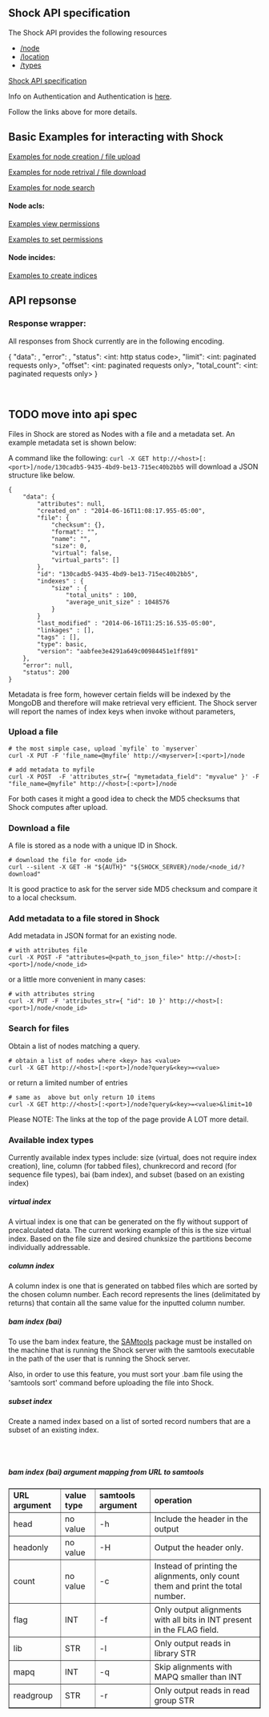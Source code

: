 ## Shock API specification

The Shock API provides the following resources

- [/node](api.html#api-Node)
- [/location](./location.md)
- [/types](./types.md)



[Shock API specification](api.html)



Info on Authentication and Authentication is [here](./Authorization.md). 

Follow the links above for more details.

## Basic Examples for interacting with Shock



[Examples for node creation / file upload](api.html#api-Node-nodePost)


[Examples for node retrival / file download](api.html#api-Node-api-Node-nodeNodeIdGet)


[Examples for node search](api.html#api-Node-nodeGET)
    

#### Node acls: 

[Examples view permissions](api.html#api-Node-nodeNodeidAclGet)

[Examples to set permissions](api.html#api-Node-nodeNodeidAclPUT)


#### Node incides: 

[Examples to create indices](api.html#api-Node-nodeNodeidIndexTypePut)



## API repsonse


### Response wrapper:

All responses from Shock currently are in the following encoding. 

  {
    "data": <JSON or null>,
    "error": <string or null: error message>,
    "status": <int: http status code>,
    "limit": <int: paginated requests only>, 
    "offset": <int: paginated requests only>,
    "total_count": <int: paginated requests only>
  }

<br>





## TODO move into api spec


Files in Shock are stored as Nodes with a file and a metadata set. An example metadata set is shown below:

A command like the following:
`curl -X GET http://<host>[:<port>]/node/130cadb5-9435-4bd9-be13-715ec40b2bb5`
will download a JSON structure like below.
~~~~
{
    "data": {
        "attributes": null,
        "created_on" : "2014-06-16T11:08:17.955-05:00",
        "file": {
            "checksum": {},
            "format": "",
            "name": "",
            "size": 0,
            "virtual": false,
            "virtual_parts": []
        },
        "id": "130cadb5-9435-4bd9-be13-715ec40b2bb5",
        "indexes" : {
            "size" : {
                "total_units" : 100,
                "average_unit_size" : 1048576
            }
        }
        "last_modified" : "2014-06-16T11:25:16.535-05:00",
        "linkages" : [],
        "tags" : [],
        "type": basic,
        "version": "aabfee3e4291a649c00984451e1ff891"
    },
    "error": null,
    "status": 200
}
~~~~
Metadata is free form, however certain fields will be indexed by the MongoDB and therefore will make retrieval very efficient. The Shock server will report the names of index keys when invoke without parameters,


### Upload a file
    # the most simple case, upload `myfile` to `myserver`
    curl -X PUT -F 'file_name=@myfile' http://<myserver>[:<port>]/node

    # add metadata to myfile
    curl -X POST  -F 'attributes_str={ "mymetadata_field": "myvalue" }' -F "file_name=@myfile" http://<host>[:<port>]/node

For both cases it might a good idea to check the MD5 checksums that Shock computes after upload.

### Download a file
A file is stored as a node with a unique ID in Shock.

    # download the file for <node_id>
    curl --silent -X GET -H "${AUTH}" "${SHOCK_SERVER}/node/<node_id/?download" 
    
It is good practice to ask for the server side MD5 checksum and compare it to a local checksum.

### Add metadata to a file stored in Shock
Add metadata in JSON format for an existing node.

    # with attributes file
    curl -X POST -F "attributes=@<path_to_json_file>" http://<host>[:<port>]/node/<node_id>

or a little more convenient in many cases:

    # with attributes string
    curl -X PUT -F 'attributes_str={ "id": 10 }' http://<host>[:<port>]/node/<node_id>

### Search for files
Obtain a list of nodes matching a query.

    # obtain a list of nodes where <key> has <value>
    curl -X GET http://<host>[:<port>]/node?query&<key>=<value>

or return a limited number of entries

    # same as  above but only return 10 items
    curl -X GET http://<host>[:<port>]/node?query&<key>=<value>&limit=10

Please NOTE: The links at the top of the page provide A LOT more detail.





### Available index types

Currently available index types include: size (virtual, does not require index creation), line, column (for tabbed files), chunkrecord and record (for sequence file types), bai (bam index), and subset (based on an existing index)

##### virtual index

A virtual index is one that can be generated on the fly without support of precalculated data. The current working example of this 
is the size virtual index. Based on the file size and desired chunksize the partitions become individually addressable. 

##### column index

A column index is one that is generated on tabbed files which are sorted by the chosen column number.  Each record represents the lines (delimitated by returns) that contain all the same value for the inputted column number.

##### bam index (bai)

To use the bam index feature, the <a href="http://samtools.sourceforge.net/">SAMtools</a> package must be installed on the machine that is running the Shock server with the samtools executable in the path of the user that is running the Shock server.

Also, in order to use this feature, you must sort your .bam file using the 'samtools sort' command before uploading the file into Shock.

##### subset index

Create a named index based on a list of sorted record numbers that are a subset of an existing index.

<br><br>




##### bam index (bai) argument mapping from URL to samtools

<table border=1>
    <tr>
        <td><b>URL argument</b></td>
        <td><b>value type</b></td>
        <td><b>samtools argument</b></td>
        <td><b>operation</b></td>
    </tr>
    <tr>
        <td>head</td>
        <td>no value</td>
        <td>-h</td>
        <td>Include the header in the output</td>
    </tr>
    <tr>
        <td>headonly</td>
        <td>no value</td>
        <td>-H</td>
        <td>Output the header only.</td>
    </tr>
    <tr>
        <td>count</td>
        <td>no value</td>
        <td>-c</td>
        <td>Instead of printing the alignments, only count them and print the total number.</td>
    </tr>
    <tr>
        <td>flag</td>
        <td>INT</td>
        <td>-f</td>
        <td>Only output alignments with all bits in INT present in the FLAG field.</td>
    </tr>
    <tr>
        <td>lib</td>
        <td>STR</td>
        <td>-l</td>
        <td>Only output reads in library STR</td>
    </tr>
    <tr>
        <td>mapq</td>
        <td>INT</td>
        <td>-q</td>
        <td>Skip alignments with MAPQ smaller than INT</td>
    </tr>
    <tr>
        <td>readgroup</td>
        <td>STR</td>
        <td>-r</td>
        <td>Only output reads in read group STR</td>
    </tr>
</table>

<br>



  

